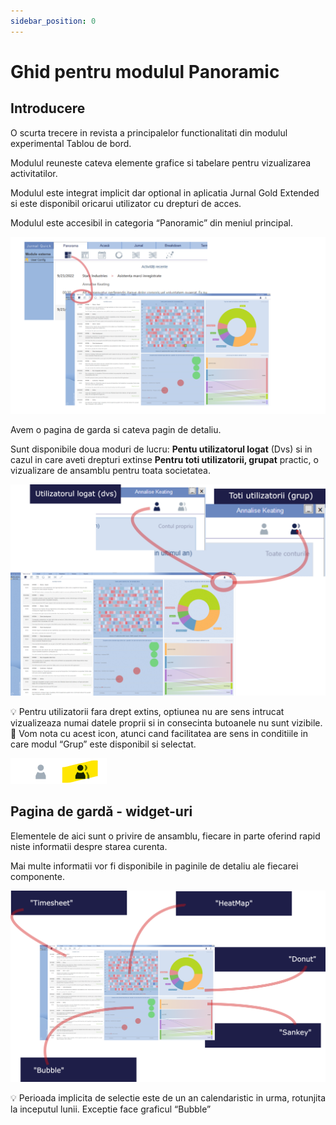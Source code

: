 ```yaml
---
sidebar_position: 0
---
```


# Ghid pentru modulul Panoramic

## Introducere

O scurta trecere in revista a principalelor functionalitati din modulul experimental Tablou de bord.

Modulul reuneste cateva elemente grafice si tabelare pentru vizualizarea activitatilor.

<!-- Pentru moment (sept 2022) modulul este disponibil numai in cadrul aplicatiei Jurnal Quick, intr-un kit experimental si il consideram un “release candidate”. -->
Modulul este integrat implicit dar optional in aplicatia Jurnal Gold Extended si este disponibil oricarui utilizator cu drepturi de acces.

Modulul este accesibil in categoria “Panoramic” din meniul principal.

![panorama.png](Ghid%20pentru%20modulul%20Panoramic%20c19cdb04c3584e0eb4af6560ae6704b6/panorama.png)

Avem o pagina de garda si cateva pagin de detaliu.

Sunt disponibile doua moduri de lucru: **Pentu utilizatorul logat** (Dvs) si in cazul in care aveti drepturi extinse **Pentru toti utilizatorii, grupat** practic, o vizualizare de ansamblu pentru toata societatea.

![users.png](Ghid%20pentru%20modulul%20Panoramic%20c19cdb04c3584e0eb4af6560ae6704b6/users.png)

<aside>
💡 Pentru utilizatorii fara drept extins, optiunea nu are sens intrucat vizualizeaza numai datele proprii si in consecinta  butoanele nu sunt vizibile.

</aside>

<aside>
👥  Vom nota cu acest icon, atunci cand facilitatea are sens in conditiile in care modul “Grup” este disponibil si selectat.

![Untitled](Ghid%20pentru%20modulul%20Panoramic%20c19cdb04c3584e0eb4af6560ae6704b6/Untitled.png)

</aside>

## Pagina de gardă  - widget-uri

Elementele de aici sunt o privire de ansamblu, fiecare in parte oferind rapid niste informatii despre starea curenta.

Mai multe informatii vor fi disponibile in paginile de detaliu ale fiecarei componente.

![areas.png](Ghid%20pentru%20modulul%20Panoramic%20c19cdb04c3584e0eb4af6560ae6704b6/areas.png)

<aside>
💡 Perioada implicita de selectie este de un an calendaristic in urma, rotunjita la inceputul lunii.  Exceptie face graficul “Bubble”

</aside>
